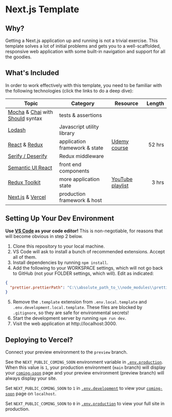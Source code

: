 # Next.js Template

## Why?

Getting a Next.js application up and running is not a trivial exercise. This
template solves a lot of initial problems and gets you to a well-scaffolded,
responsive web application with some built-in navigation and support for all the
goodies.

## What's Included

In order to work effectively with this template, you need to be familiar with
the following technologies (click the links to do a deep dive):

| Topic                                                                                                                             | Category                      | Resource                                                                                 | Length |
| --------------------------------------------------------------------------------------------------------------------------------- | ----------------------------- | ---------------------------------------------------------------------------------------- | -----: |
| [Mocha](https://mochajs.org/) & [Chai](https://www.chaijs.com/) with [Should](https://www.chaijs.com/guide/styles/#should) syntax | tests & assertions            |
| [Lodash](https://lodash.com/docs)                                                                                                 | Javascript utility library    |                                                                                          |
| [React](https://reactjs.org/) & [Redux](https://react-redux.js.org/)                                                              | application framework & state | [Udemy course](https://www.udemy.com/course/react-redux/)                                | 52 hrs |
| [Serify / Deserify](https://www.npmjs.com/package/@karmaniverous/serify-deserify)                                                 | Redux middleware              |                                                                                          |        |
| [Semantic UI React](https://react.semantic-ui.com/)                                                                               | front end components          |                                                                                          |        |
| [Redux Toolkit](https://redux-toolkit.js.org/)                                                                                    | more application state        | [YouTube playlist](https://youtube.com/playlist?list=PLM0LBHjz37LXSASzEv81f3tGptAsEGQUM) |  3 hrs |
| [Next.js](https://nextjs.org/) & [Vercel](https://vercel.com/)                                                                    | production framework & host   |                                                                                          |        |

## Setting Up Your Dev Environment

**Use [VS Code](https://code.visualstudio.com/) as your code editor!** This is
non-negotiable, for reasons that will become obvious in step 2 below.

1. Clone this repository to your local machine.
1. VS Code will ask to install a bunch of recommended extensions. Accept all of
   them.
1. Install dependencies by running `npm install`.
1. Add the following to your WORKSPACE settings, which will not go back to
   GitHub (not your FOLDER settings, which will). Edit as indicated:

```json
{
  "prettier.prettierPath": "C:\\absolute_path_to_\\node_modules\\prettier"
}
```

5. Remove the `.template` extension from `.env.local.template` and
   `.env.development.local.template`. These files are blocked by `.gitignore`,
   so they are safe for environmental secrets!
6. Start the development server by running `npm run dev`.
7. Visit the web application at http://localhost:3000.

## Deploying to Vercel?

Connect your preview environment to the `preview` branch.

See the `NEXT_PUBLIC_COMING_SOON` environment variable in
[`.env.production`](https://github.com/karmaniverous/template-nextjs/blob/30f0214cd493c10c66ec3e3440db0e66d7148302/.env.production).
When this value is `1`, your production environment (`main` branch) will display
your
[`coming-soon`](https://github.com/karmaniverous/template-nextjs/blob/30f0214cd493c10c66ec3e3440db0e66d7148302/pages/coming-soon.jsx)
page and your preview environment (preview branch) will always display your
site.

Set `NEXT_PUBLIC_COMING_SOON` to `1` in
[`.env.development`](https://github.com/karmaniverous/template-nextjs/blob/30f0214cd493c10c66ec3e3440db0e66d7148302/.env.development)
to view your
[`coming-soon`](https://github.com/karmaniverous/template-nextjs/blob/30f0214cd493c10c66ec3e3440db0e66d7148302/pages/coming-soon.jsx)
page on `localhost`.

Set `NEXT_PUBLIC_COMING_SOON` to `0` in
[`.env.production`](https://github.com/karmaniverous/template-nextjs/blob/30f0214cd493c10c66ec3e3440db0e66d7148302/.env.production)
to view your full site in production.
